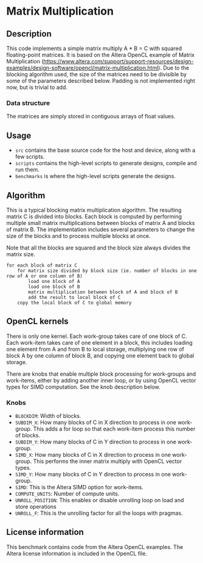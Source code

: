 
# Matrix Multiplication

## Description

This code implements a simple matrix multiply A * B = C with squared floating-point matrices. It is based on the Altera OpenCL example of Matrix Multiplication (https://www.altera.com/support/support-resources/design-examples/design-software/opencl/matrix-multiplication.html).
Due to the blocking algorithm used, the size of the matrices need to be divisible by some of the parameters described below. Padding is not implemented right now, but is trivial to add.

### Data structure

The matrices are simply stored in contiguous arrays of float values.

## Usage

* `src` contains the base source code for the host and device, along with a few scripts.
* `scripts` contains the high-level scripts to generate designs, compile and run them.
* `benchmarks` is where the high-level scripts generate the designs.

## Algorithm

This is a typical blocking matrix multiplication algorithm. The resulting matrix C is divided into blocks. Each block is computed by performing multiple small matrix multiplications between blocks of matrix A and blocks of matrix B. The implementation includes several parameters to change the size of the blocks and to process multiple blocks at once.

Note that all the blocks are squared and the block size always divides the matrix size.


```
for each block of matrix C
	for matrix size divided by block size (ie. number of blocks in one row of A or one column of B)
		load one block of A
		load one block of B
		matrix multiplication between block of A and block of B
		add the result to local block of C
	copy the local block of C to global memory
```

## OpenCL kernels

There is only one kernel. Each work-group takes care of one block of C. Each work-item takes care of one element in a block, this includes loading one element from A and from B to local storage, multiplying one row of block A by one column of block B, and copying one element back to global storage.

There are knobs that enable multiple block processing for work-groups and work-items, either by adding another inner loop, or by using OpenCL vector types for SIMD computation. See the knob description below.

### Knobs

- `BLOCKDIM`: Width of blocks.
- `SUBDIM_X`: How many blocks of C in X direction to process in one work-group. This adds a for loop so that each work-item process this number of blocks.
- `SUBDIM_Y`: How many blocks of C in Y direction to process in one work-group.
- `SIMD_X`: How many blocks of C in X direction to process in one work-group. This performs the inner matrix multiply with OpenCL vector types.
- `SIMD_Y`: How many blocks of C in Y direction to process in one work-group.
- `SIMD`: This is the Altera SIMD option for work-items.
- `COMPUTE_UNITS`: Number of compute units.
- `UNROLL_POSITION`: This enables or disable unrolling loop on load and store operations
- `UNROLL_F`: This is the unrolling factor for all the loops with pragmas.

## License information

This benchmark contains code from the Altera OpenCL examples. The Altera license information is included in the OpenCL file.


